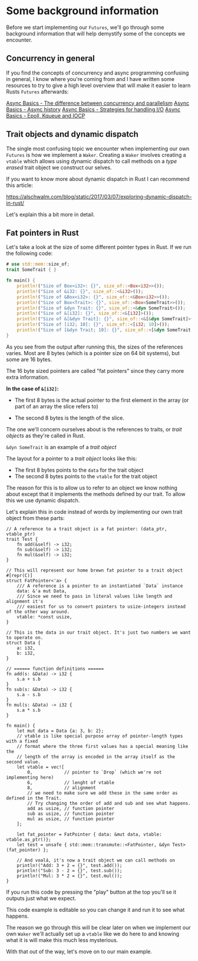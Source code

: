 # Some background information

Before we start implementing our `Futures`, we'll go through some background
information that will help demystify some of the concepts we encounter.

## Concurrency in general

If you find the concepts of concurrency and async programming confusing in
general, I know where you're coming from and I have written some resources to 
try to give a high level overview that will make it easier to learn Rusts 
`Futures` afterwards:

[Async Basics - The difference between concurrency and parallelism](https://cfsamson.github.io/book-exploring-async-basics/1_concurrent_vs_parallel.html)
[Async Basics - Async history](https://cfsamson.github.io/book-exploring-async-basics/2_async_history.html)
[Async Basics - Strategies for handling I/O](https://cfsamson.github.io/book-exploring-async-basics/5_strategies_for_handling_io.html)
[Async Basics - Epoll, Kqueue and IOCP](https://cfsamson.github.io/book-exploring-async-basics/6_epoll_kqueue_iocp.html)

## Trait objects and dynamic dispatch

The single most confusing topic we encounter when implementing our own `Futures`
is how we implement a `Waker`. Creating a `Waker` involves creating a `vtable`
which allows using dynamic dispatch to call methods on a _type erased_ trait 
object we construct our selves.

If you want to know more about dynamic dispatch in Rust I can recommend this article:

https://alschwalm.com/blog/static/2017/03/07/exploring-dynamic-dispatch-in-rust/


Let's explain this a bit more in detail.

## Fat pointers in Rust

Let's take a look at the size of some different pointer types in Rust. If we
run the following code:

```rust
# use std::mem::size_of;
trait SomeTrait { }

fn main() {
    println!("Size of Box<i32>: {}", size_of::<Box<i32>>());
    println!("Size of &i32: {}", size_of::<&i32>());
    println!("Size of &Box<i32>: {}", size_of::<&Box<i32>>());
    println!("Size of Box<Trait>: {}", size_of::<Box<SomeTrait>>());
    println!("Size of &dyn Trait: {}", size_of::<&dyn SomeTrait>());
    println!("Size of &[i32]: {}", size_of::<&[i32]>());
    println!("Size of &[&dyn Trait]: {}", size_of::<&[&dyn SomeTrait]>());
    println!("Size of [i32; 10]: {}", size_of::<[i32; 10]>());
    println!("Size of [&dyn Trait; 10]: {}", size_of::<[&dyn SomeTrait; 10]>());
}
```

As you see from the output after running this, the sizes of the references varies.
Most are 8 bytes (which is a pointer size on 64 bit systems), but some are 16
bytes.

The 16 byte sized pointers are called "fat pointers" since they carry more extra
information. 

**In the case of `&[i32]`:** 

- The first 8 bytes is the actual pointer to the first element in the array
(or part of an array the slice refers to)

- The second 8 bytes is the length of the slice.

The one we'll concern ourselves about is the references to traits, or
_trait objects_ as they're called in Rust.

 `&dyn SomeTrait` is an example of a _trait object_ 
 
 The layout for a pointer to a _trait object_ looks like this: 

- The first 8 bytes points to the `data` for the trait object
- The second 8 bytes points to the `vtable` for the trait object

The reason for this is to allow us to refer to an object we know nothing about
except that it implements the methods defined by our trait. To allow this we use
dynamic dispatch.

Let's explain this in code instead of words by implementing our own trait
object from these parts:

```rust, editable
// A reference to a trait object is a fat pointer: (data_ptr, vtable_ptr)
trait Test {
    fn add(&self) -> i32;
    fn sub(&self) -> i32;
    fn mul(&self) -> i32;
}

// This will represent our home brewn fat pointer to a trait object
#[repr(C)]
struct FatPointer<'a> {
    /// A reference is a pointer to an instantiated `Data` instance
    data: &'a mut Data,
    /// Since we need to pass in literal values like length and alignment it's
    /// easiest for us to convert pointers to usize-integers instead of the other way around.
    vtable: *const usize,
}

// This is the data in our trait object. It's just two numbers we want to operate on.
struct Data {
    a: i32,
    b: i32,
}

// ====== function definitions ======
fn add(s: &Data) -> i32 {
    s.a + s.b
}
fn sub(s: &Data) -> i32 {
    s.a - s.b
}
fn mul(s: &Data) -> i32 {
    s.a * s.b
}

fn main() {
    let mut data = Data {a: 3, b: 2};
    // vtable is like special purpose array of pointer-length types with a fixed
    // format where the three first values has a special meaning like the
    // length of the array is encoded in the array itself as the second value.
    let vtable = vec![
        0,            // pointer to `Drop` (which we're not implementing here)
        6,            // lenght of vtable
        8,            // alignment
        // we need to make sure we add these in the same order as defined in the Trait.
        // Try changing the order of add and sub and see what happens.
        add as usize, // function pointer
        sub as usize, // function pointer 
        mul as usize, // function pointer
    ];

    let fat_pointer = FatPointer { data: &mut data, vtable: vtable.as_ptr()};
    let test = unsafe { std::mem::transmute::<FatPointer, &dyn Test>(fat_pointer) };

    // And voalá, it's now a trait object we can call methods on
    println!("Add: 3 + 2 = {}", test.add());
    println!("Sub: 3 - 2 = {}", test.sub());
    println!("Mul: 3 * 2 = {}", test.mul());
}

```

If you run this code by pressing the "play" button at the top you'll se it
outputs just what we expect. 

This code example is editable so you can change it
and run it to see what happens.

The reason we go through this will be clear later on when we implement our own
`Waker` we'll actually set up a `vtable` like we do here to and knowing what
it is will make this much less mysterious.

With that out of the way, let's move on to our main example.